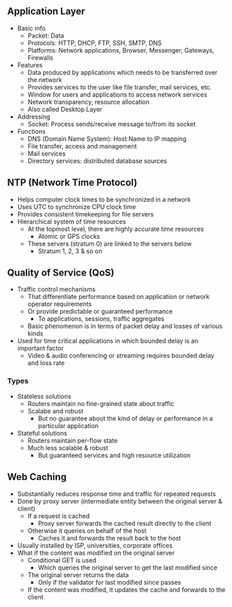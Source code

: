 ## Application Layer
- Basic info
  - Packet: Data
  - Protocols: HTTP, DHCP, FTP, SSH, SMTP, DNS
  - Platforms: Network applications, Browser, Messenger, Gateways, Firewalls
- Features
  - Data produced by applications which needs to be transferred over the network
  - Provides services to the user like file transfer, mail services, etc.
  - Window for users and applications to access network services
  - Network transparency, resource allocation
  - Also called Desktop Layer
- Addressing
  - Socket: Process sends/receive message to/from its socket
- Functions
  - DNS (Domain Name System): Host Name to IP mapping
  - File transfer, access and management
  - Mail services
  - Directory services: distributed database sources

## NTP (Network Time Protocol)
- Helps computer clock times to be synchronized in a network
- Uses UTC to synchronize CPU clock time
- Provides consistent timekeeping for file servers
- Hierarchical system of time resources
  - At the topmost level, there are highly accurate time resources
    - Atomic or GPS clocks
  - These servers (stratum 0) are linked to the servers below
    - Stratum 1, 2, 3 & so on

## Quality of Service (QoS)
- Traffic control mechanisms
  - That differentiate performance based on application or network operator requirements
  - Or provide predictable or guaranteed performance
    - To applications, sessions, traffic aggregates
  - Basic phenomenon is in terms of packet delay and losses of various kinds
- Used for time critical applications in which bounded delay is an important factor
  - Video & audio conferencing or streaming requires bounded delay and loss rate

### Types
- Stateless solutions
  - Routers maintain no fine-grained state about traffic
  - Scalabe and robust
    - But no guarantee about the kind of delay or performance in a particular application
- Stateful solutions
  - Routers maintain per-flow state
  - Much less scalable & robust
    - But guaranteed services and high resource utilization

## Web Caching
- Substantially reduces response time and traffic for repeated requests
- Done by proxy server (intermediate entity between the original server & client)
  - If a request is cached
    - Proxy server forwards the cached result directly to the client
  - Otherwise it queries on behalf of the host
    - Caches it and forwards the result back to the host
- Usually installed by ISP, universities, corporate offices
- What if the content was modified on the original server
  - Conditional GET is used
    - Which queries the original server to get the last modified since
  - The original server returns the data
    - Only if the validator for last modified since passes
  - If the content was modified, it updates the cache and forwards to the client
